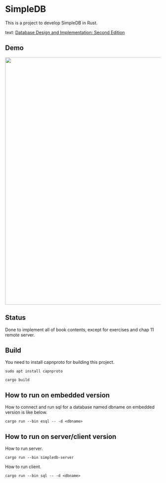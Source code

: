 # SimpleDB

This is a project to develop SimpleDB in Rust.

text: [Database Design and Implementation: Second Edition](https://www.amazon.co.jp/gp/product/3030338355/)

## Demo

<img src="./movie/demo-x2-resized.gif" width="800">

## Status

Done to implement all of book contents, except for exercises and chap 11 remote server.

## Build

You need to install capnproto for building this project.

``` shell
sudo apt install capnproto
```

``` shell
cargo build
```

## How to run on embedded version

How to connect and run sql for a database named dbname on embedded version is like below.

``` shell
cargo run --bin esql -- -d <dbname>
```

## How to run on server/client version

How to run server.

``` shell
cargo run --bin simpledb-server
```

How to run client.

``` shell
cargo run --bin sql -- -d <dbname>
```
